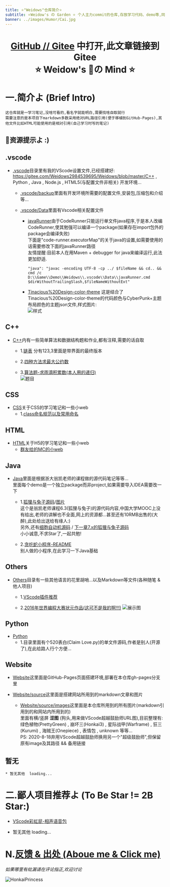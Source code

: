 ```yaml
---
title: ⭐"Weidows"仓库简介⭐
subtitle: ⭐️Weidow's の Garden ⭐️ 个人主力commit的仓库,存放学习代码、demo等,同时作为GitHub-Pages主体仓库,兼profile展示内容
banner: ../images/Humor/Cai.jpg
---
```

<!--
 *                        _oo0oo_
 *                       o8888888o
 *                       88" . "88
 *                       (| -_- |)
 *                       0\  =  /0
 *                     ___/`---'\___
 *                   .' \\|     |// '.
 *                  / \\|||  :  |||// \
 *                 / _||||| -:- |||||- \
 *                |   | \\\  - /// |   |
 *                | \_|  ''\---/''  |_/ |
 *                \  .-\__  '-'  ___/-. /
 *              ___'. .'  /--.--\  `. .'___
 *           ."" '<  `.___\_<|>_/___.' >' "".
 *          | | :  `- \`.;`\ _ /`;.`/ - ` : | |
 *          \  \ `_.   \_ __\ /__ _/   .-` /  /
 *      =====`-.____`.___ \_____/___.-`___.-'=====
 *                        `=---='
 *
 *
 *      ~~~~~~~~~~~~~~~~~~~~~~~~~~~~~~~~~~~~~~~~~~~
 *
 *            佛祖保佑       永不宕机     永无BUG
 *
 *        佛曰:
 *                写字楼里写字间，写字间里程序员；
 *                程序人员写程序，又拿程序换酒钱。
 *                酒醒只在网上坐，酒醉还来网下眠；
 *                酒醉酒醒日复日，网上网下年复年。
 *                但愿老死电脑间，不愿鞠躬老板前；
 *                奔驰宝马贵者趣，公交自行程序员。
 *                别人笑我忒疯癫，我笑自己命太贱；
 *                不见满街漂亮妹，哪个归得程序员？
 *
 * @Author: Weidows
 * @Date: 2020-06-06 23:12:42
 * @LastEditors: Weidows
 * @LastEditTime: 2020-08-23 19:19:15
 * @FilePath: \Weidows\Website\source\repository\Weidows.md
 -->
<h1 align="center">

  [GitHub /](https://github.com/Weidows/Weidows)[/ Gitee](https://gitee.com/Weidows2984539695/Weidows) 中打开,此文章链接到Gitee  
  ⭐️ Weidow's 🌈の Mind ⭐️
</h1>

# 一.简介よ (Brief Intro)
    这仓库就是一学习笔记,没啥可看的,看名字就能明白,需要找啥自取就行
    需要注意的是本项目下markdown多数采用绝对URL路径引用(便于移植到GitHub-Pages),其他文件比如HTML可能使用的是相对引用(自己学习时写的笔记)
      
  ## 🌈资源提示よ :)


<!-- !.vscode -->
  ## .vscode
  * [.vscode](https://gitee.com/Weidows2984539695/Weidows/blob/master/.vscode/)目录里有我的VScode设置文件,已经搭建好:
  https://gitee.com/Weidows2984539695/Weidows/blob/master/C++ , Python , Java , Node.js , HTML5(与配置文件非相关) 开发环境...  
    * [.vscode/backup](https://gitee.com/Weidows2984539695/Weidows/blob/master/.vscode/backup)里面有开发环境所需要的配置文件,安装包,压缩包和介绍等...  
  
    * [.vscode/Data](https://gitee.com/Weidows2984539695/Weidows/blob/master/.vscode/Data)里面有Vscode相关配置文件
      * [javaRunner](https://gitee.com/Weidows2984539695/Weidows/blob/master/.vscode/Data/javaRunner.cmd)由于CodeRunner只能运行单文件java程序,于是本人改编CodeRunner,使其勉强可以编译一个package(如果存在import包外的package会编译失败)  
      下面是"code-runner.executorMap"的关于java的设置,如需要使用的话需要修改下面的javaRunner路径  
      友情提醒:目前本人在用Maven + debugger for java来编译运行,此法更加舒适.

            "java": "javac -encoding UTF-8 -cp ../ $fileName && cd.. && cmd /c D:\\Game\\Demo\\Weidows\\.vscode\\Data\\javaRunner.cmd $dirWithoutTrailingSlash,$fileNameWithoutExt"

      * [Tinacious%20Design-color-theme](https://gitee.com/Weidows2984539695/Weidows/blob/master/.vscode/Data/Tinacious%20Design-color-theme.json) 这是结合了Tinacious%20Design-color-theme的代码颜色与CyberPunk+主题布局颜色的主题json文件,样式图片:  
      ![样式](../images/Screen/QQ截图20200822144122.jpg)


<!-- !C++ -->
  ## C++
  * [C++](https://gitee.com/Weidows2984539695/Weidows/blob/master/C++/)内有一些简单算法和数据结构题和作业,都有注释,需要的话自取
    * 1.[链表](https://gitee.com/Weidows2984539695/Weidows/blob/master/C++/Data_struct/LinkedList/) 分有123,3里面是带界面的最终版本
  
    * 2.[四种方法求最大公约数](https://gitee.com/Weidows2984539695/Weidows/blob/master/C++/Arithmetic/求最大公约数/methods_of_calculating_Max_common_divisor.c)

    * 3.[算法题-求雨滴积累数(本人用的递归)](https://gitee.com/Weidows2984539695/Weidows/blob/master/C++/Arithmetic/递归-求雨滴积累数/1.c)  
    ![题目](https://raw.githubusercontent.com/Weidows/Weidows/master/C++/Arithmetic/递归-求雨滴积累数/2bb975f41bd09c67.png)


<!-- !CSS -->
  ## CSS
  * [CSS](https://gitee.com/Weidows2984539695/Weidows/blob/master/CSS/)关于CSS的学习笔记和一些小web  
    * 1.[class命名规范以及常用命名](https://gitee.com/Weidows2984539695/Weidows/blob/master/CSS/Study/KeyPoints/ClassKeyWords.md)


<!-- !HTML -->
  ## HTML
  * [HTML](https://gitee.com/Weidows2984539695/Weidows/blob/master/HTML/)关于H5的学习笔记和一些小web  
    * [群友给的MC的小web](https://gitee.com/Weidows2984539695/Weidows/blob/master/HTML/mc.geek.net/)


<!-- !Java -->
  ## Java
  * [Java](https://gitee.com/Weidows2984539695/Weidows/blob/master/java/src/main/java/)里面是根据浙大翁凯老师的课程做的源代码笔记等等...  
  里面每个demo是一个独立package而非project,如果需要导入IDEA需要改一下  
    * 1.[狐狸与兔子源码](https://gitee.com/Weidows2984539695/Weidows/blob/master/java/src/main/java/twenty/july/my_interface/)/[图片](https://raw.githubusercontent.com/Weidows/Weidows/master/java/src/main/java/twenty/july/my_interface/interface/Cells173751.png)  
    这个是翁凯老师课程6.3(狐狸与兔子)的源代码内容,中国大学MOOC上没有给出,老师的讲解也不全面,网上的资源都...甚至还有10RMB出售的(大醉),此处给出送给有缘人:)  
    另外,还有[细胞自动机源码](https://gitee.com/Weidows2984539695/Weidows/blob/master/java/src/main/java/twenty/july/data_depart_behave/) / [下一章7.x的狐狸与兔子源码](https://gitee.com/Weidows2984539695/Weidows/blob/master/java/src/main/java/twenty/july/control_inversion/)  
    小小诚意,不求Star了,一起共勉!
  
    * 2.[贪吃蛇小程序-README](https://gitee.com/Weidows2984539695/Weidows/blob/master/java/src/main/java/demos/snake_game/README.md)  
    别人做的小程序,在此学习一下Java基础


<!-- !Others -->
  ## Others
  * [Others](https://gitee.com/Weidows2984539695/Weidows/blob/master/Others/)目录有一些其他语言的花里胡哨...以及Markdown等文件(各种随笔 & 他人项目)  
    * 1.[VScode插件推荐](https://gitee.com/Weidows2984539695/Weidows/blob/master/Others/MarkDown/Vscode.md)  

    * 2.[2016年世界编程大赛状元作品(这可不是我的啊!!!)](https://gitee.com/Weidows2984539695/Weidows/blob/master/Others/hg_fermi-paradox-20161105)
        ![展示图](https://raw.githubusercontent.com/Weidows/Weidows/master/Others/hg_fermi-paradox-20161105/screenshot.png)


<!-- !Python -->
  ## Python
  * [Python](https://gitee.com/Weidows2984539695/Weidows/blob/master/Python/)  
    * 1.目录里面有个520表白(Claim Love.py)的单文件源码,作者是别人(开源了),在此给路人行个方便...


<!-- !Website -->
  ## Website
  * [Website](https://gitee.com/Weidows2984539695/Weidows/blob/master/Website/)这里面是GitHub-Pages页面搭建环境,部署在本仓库gh-pages分支里

  * [Website/source](https://gitee.com/Weidows2984539695/Weidows/blob/master/Website/source/)这里面是搭建网站所用到的markdown文章和图片

    * [Website/source/images](https://gitee.com/Weidows2984539695/Weidows/blob/master/Website/source/images/)这里面是本仓库所用到的所有图片(markdown引用到的和网站内所用到的)  
    里面有横/竖屏 **涩图** (狗头,用来做VScode超越鼓励师URL图),目前整理有:  
      绿色植物(PrettyGreen) , 崩坏三(Honkai3) , 星际战甲(Warframe) , 狂三(Kurumi) , 海贼王(Onepiece) , 表情包 , unknown 等等...  
    PS: 2020-8-18弃用VScode超越鼓励师换用另一个"超级鼓励师",但保留原有image及其路径 && 备用链接

  
<!-- !暂无 -->
  ## 暂无
    * 暂无其他  loading...


# 二.鄙人项目推荐よ (To Be Star != 2B Star:)
  * [VScode彩虹屁-相声语音包](http://weidows2984539695.gitee.io/weidows/repository/Crosstalk-rainbow-fart)

  * 暂无其他  loading...


# N.[反馈 & 出处 (Aboue me & Click me)](http://weidows2984539695.gitee.io/weidows/about)

  *如果哪里有纰漏请在评论指正,欢迎讨论*

  ![HonkaiPrincess](https://raw.githubusercontent.com/Weidows/Weidows/master/Website/source/images/Honkai3/[Nitrouzs]82409651.jpg)